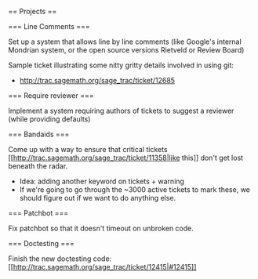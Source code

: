== Projects ==

=== Line Comments ===

Set up a system that allows line by line comments (like Google's internal Mondrian system, or the open source versions Rietveld or Review Board)

Sample ticket illustrating some nitty gritty details involved in using git:

  * http://trac.sagemath.org/sage_trac/ticket/12685


=== Require reviewer ===

Implement a system requiring authors of tickets to suggest a reviewer (while providing defaults)

=== Bandaids ===

Come up with a way to ensure that critical tickets [[http://trac.sagemath.org/sage_trac/ticket/11358|like this]] don't get lost beneath the radar.
  * Idea: adding another keyword on tickets + warning
  * If we're going to go through the ~3000 active tickets to mark these, we should figure out if we want to do anything else.

=== Patchbot ===

Fix patchbot so that it doesn't timeout on unbroken code.

=== Doctesting ===

Finish the new doctesting code: [[http://trac.sagemath.org/sage_trac/ticket/12415|#12415]]
